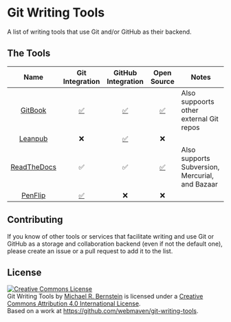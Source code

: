 # Git Writing Tools
A list of writing tools that use Git and/or GitHub as their backend.

## The Tools

|Name|Git Integration|GitHub Integration|Open Source|Notes|
|:--:|:-------------:|:----------------:|:---------:|-----|
|[GitBook](https://www.gitbook.com/)|[:white_check_mark:](http://help.gitbook.com/build/push.html)| [:white_check_mark:](http://help.gitbook.com/github/index.html)|[:white_check_mark:](https://github.com/GitbookIO/gitbook)|Also suppoorts other external Git repos|
|[Leanpub](https://leanpub.com)|:x:|[:white_check_mark:](https://leanpub.com/help/getting_started_sync_github)|:x:||
|[ReadTheDocs](https://readthedocs.org/)|:white_check_mark:|:white_check_mark:|[:white_check_mark:](https://github.com/rtfd/readthedocs.org)|Also supports Subversion, Mercurial, and Bazaar|
|[PenFlip](https://www.penflip.com/)|[:white_check_mark:](https://www.penflip.com/Penflip/help/blob/master/working-offline/WorkingOffline.txt)|:x:|:x:||

## Contributing

If you know of other tools or services that facilitate writing and use Git or GitHub as a storage and collaboration backend (even if not the default one), please create an issue or a pull request to add it to the list.


## License

<a rel="license" href="http://creativecommons.org/licenses/by/4.0/"><img alt="Creative Commons License" style="border-width:0" src="https://i.creativecommons.org/l/by/4.0/88x31.png" /></a><br /><span xmlns:dct="http://purl.org/dc/terms/" href="http://purl.org/dc/dcmitype/Text" property="dct:title" rel="dct:type">Git Writing Tools</span> by <a xmlns:cc="http://creativecommons.org/ns#" href="http://www.michaelbernstein.coim" property="cc:attributionName" rel="cc:attributionURL">Michael R. Bernstein</a> is licensed under a <a rel="license" href="http://creativecommons.org/licenses/by/4.0/">Creative Commons Attribution 4.0 International License</a>.<br />Based on a work at <a xmlns:dct="http://purl.org/dc/terms/" href="https://github.com/webmaven/git-writing-tools" rel="dct:source">https://github.com/webmaven/git-writing-tools</a>.
